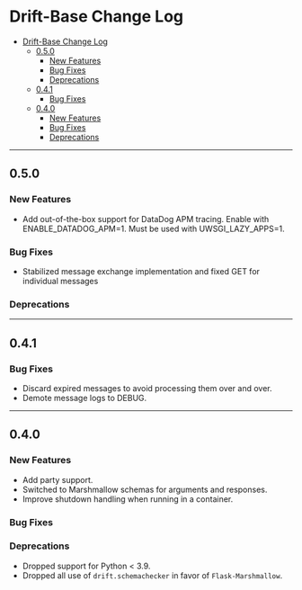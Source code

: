# Drift-Base Change Log

- [Drift-Base Change Log](#drift-base-change-log)
  - [0.5.0](#050)
    - [New Features](#new-features)
    - [Bug Fixes](#bug-fixes)
    - [Deprecations](#deprecations)
  - [0.4.1](#041)
    - [Bug Fixes](#bug-fixes-1)
  - [0.4.0](#040)
    - [New Features](#new-features-1)
    - [Bug Fixes](#bug-fixes-2)
    - [Deprecations](#deprecations-1)

---
## 0.5.0

### New Features

- Add out-of-the-box support for DataDog APM tracing. Enable with ENABLE_DATADOG_APM=1. Must be used with UWSGI_LAZY_APPS=1.

### Bug Fixes

- Stabilized message exchange implementation and fixed GET for individual messages

### Deprecations

---
## 0.4.1

### Bug Fixes

- Discard expired messages to avoid processing them over and over.
- Demote message logs to DEBUG.

---
## 0.4.0

### New Features

- Add party support.
- Switched to Marshmallow schemas for arguments and responses.
- Improve shutdown handling when running in a container.

### Bug Fixes

### Deprecations

- Dropped support for Python < 3.9.
- Dropped all use of `drift.schemachecker` in favor of `Flask-Marshmallow`.
